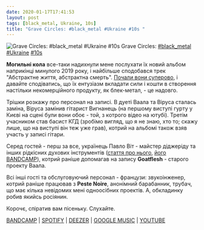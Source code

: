 ```yaml
---
date: 2020-01-17T17:41:53
layout: post
tags: [black_metal, Ukraine, 10s]
title: "Grave Circles: #black_metal #Ukraine #10s "
---
```

![Grave Circles: #black_metal #Ukraine #10s ](https://cdn4.telesco.pe/file/ZUrfLz3AYJq4WdAdCJ0mHSjpCXKLHFq1Q5isP3oePI0DeI95aXOV9BVoqK29N_arGsTeijM_aF0CG2V3EqugmzLtWZwt-VCOMEcBtZEgwR8FqtW2UA86xHUuOgkTCT-M3auEttbCZpcwfa1_R-W4uFPBxvUrwcWlJfWauumJVP1LLYEroG-Mn7rldbox3X8MdCOrX3cFbrEmt0ZIHfgpYpDzXNjfzqtGw-qtED_gj-eanukdam9Ug4eTaCs4nrzK8zW9zHpCLNSlmaDwALZGkhEPGZAOjlPGwetd7uh4r-ry9GZX8w_kCyHXv_fAFEz_XA9uLeDSuXzPVqAk74ngzA.jpg)
Grave Circles: [#black_metal](/tags/#black_metal) [#Ukraine](/tags/#Ukraine) [#10s](/tags/#10s) 

**Могильні кола** все-таки надихнули мене послухати їх новий альбом наприкінці минулого 2019 року, і найбільше сподобався трек &quot;Абстрактне життя, абстрактна смерть&quot;. [Почали вони суперово](/2020-01-15-grave-circles--black-metal-ukraine-00s), і давайте сподіватись, що їх ентузіазм вкладати сили і кошти в створення настільки некомерційного продукту, як блек-метал, - це надовго.

Трішки розкажу про персонал на записі. В дуеті Ваала та Віруса сталась заміна, Віруса замінив гітарист Вигнанець (на першому виступі гурту у Києві на сцені були вони обоє - той, з котрого відео на ютубі). Третім учасником став басист КГД (зробімо вигляд, що я не знаю, хто то; скажу лише, що на виступі він теж уже грав), котрий на альбомі також взяв участь у записі гітари.

Серед гостей - перш за все, українець Павло Віт - майстер діджеріду та інших рідкісних духових інструментів ([стаття про нього](https://vezha.vn.ua/majster-etnichnyh-instrumentiv-pavlo-vit-nemozhlyvo-navchytysya-graty-na-yakomus-instrumenti-zavzhdy-ye-kudy-rosty/), [його BANDCAMP](https://pavelvit.bandcamp.com/)), котрий раніше допомагав на запису **Goatflesh** - старого проекту Ваала.

Всі інші гості та обслуговуючий персонал - французи: звукоінженер, котрий раніше працював з **Peste Noire**, анонімний барабанник, трубач, що має кілька невідомих мені одноосібних проектів. А, обкладинку робив якийсь росіянин.

Корочє, спіратив вам пісеньку. Слухайте.

[BANDCAMP](https://gravecircles.bandcamp.com/album/tome-ii) \| [SPOTIFY](https://open.spotify.com/album/5WL8zuZOMkW95sBnKUJxYA) \| [DEEZER](https://www.deezer.com/album/124171012?utm_source=deezer&amp;utm_content=album-124171012&amp;utm_term=1601611822_1579275587&amp;utm_medium=web) \| [GOOGLE MUSIC](https://play.google.com/music/m/Bbwr2xrda6bpxnsrchefdakbiba?t=Tome_II_-_Grave_Circles) \| [YOUTUBE](https://www.youtube.com/playlist?list=OLAK5uy_kXsGcvPN2X1LKUYJZ2rc3QKU5Gbhk8RtU)